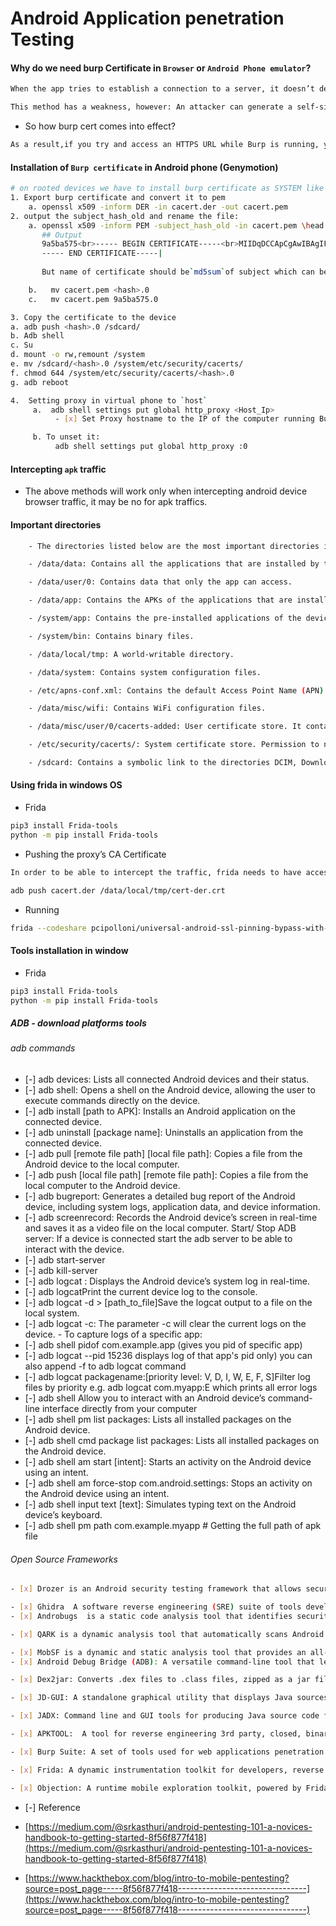 
# Android Application penetration Testing

#### Why do we need burp Certificate in `Browser` or `Android Phone emulator`?

```bash
When the app tries to establish a connection to a server, it doesn’t determine which certificates to trust and which not to. The app relies entirely on the certificates that the iOS Trust Store provides or Android CA’s provide by Google.

This method has a weakness, however: An attacker can generate a self-signed certificate and include it in the iOS/Android Trust Store or hack a root CA certificate. This allows such an attacker to set up a man-in-the-middle attack and capture the transmitted data moving to and from your app.
```

- So how burp cert comes into effect?
```bash
As a result,if you try and access an HTTPS URL while Burp is running, your browser/app will detect that it is not communicating directly with the authentic web server and will show a security warning. To prevent this issue, Burp generates its own TLS certificate for each host, signed by its own Certificate Authority (CA) and saved as trusted Certificate in a specific Browser or Android device. (It works perfect when devices is not SSL pinned)
```

#### Installation of `Burp certificate` in Android phone (Genymotion)

```bash
# on rooted devices we have to install burp certificate as SYSTEM like this:
1. Export burp certificate and convert it to pem
    a. openssl x509 -inform DER -in cacert.der -out cacert.pem
2. output the subject_hash_old and rename the file:
    a. openssl x509 -inform PEM -subject_hash_old -in cacert.pem \head -1
       ## Output
       9a5ba575<br>----- BEGIN CERTIFICATE-----<br>MIIDqDCCApCgAwIBAgIFANd0C+8wDQYJKoZIhvcNAQELBQAwgYoxFDASBgNVBAYT<br>C1BvcnRTd2lnZ2VyMRQwEgYDVQQIEwtQb3J0U3dpZ2dlcjEUMBIGA1UEBxMLUG9y<br>dFN3aWdnZXIxFDASBgNVBAoTC1BvcnRTd2lnZ2VyMRcwFQYDVQQLEw5Qb3J0U3dp<br>nnuYKm3uGQ+KWti/NVPZn4ty5CHX9J6d1dxlb4keBGLmfycOOWMY1mVAKpsJQ1xR<br>Ualu7kGgI6nOb06813vjIPRlr/dpZpk938mMgKx0xxkLYs+mOAErmNFP6D3cEK45<br>U5f1yl5EZVzQtAdhnAJhk2QQQO6rxXr2mBASLSC3JUJFhCicIAA+VTnzmHt0ThUG<br>lJ7kWVhQMAbGvckgk2NMiu4AMo90oqwOLd1vGw==
       ----- END CERTIFICATE-----|
       
       But name of certificate should be`md5sum`of subject which can be seen as the fist line with these characters`9a5ba575`. Now to rename certificate use the following command

    b.   mv cacert.pem <hash>.0
    c.   mv cacert.pem 9a5ba575.0

3. Copy the certificate to the device
a. adb push <hash>.0 /sdcard/
b. Adb shell
c. Su
d. mount -o rw,remount /system
e. mv /sdcard/<hash>.0 /system/etc/security/cacerts/
f. chmod 644 /system/etc/security/cacerts/<hash>.0
g. adb reboot

4.  Setting proxy in virtual phone to `host`
     a.  adb shell settings put global http_proxy <Host_Ip>
          - [x] Set Proxy hostname to the IP of the computer running Burp Suite {Professional}.

     b. To unset it:
          adb shell settings put global http_proxy :0
```

#### Intercepting `apk` traffic

-  The above methods will work only when intercepting android device browser traffic, it may be no for apk traffics.


#### Important directories
```bash
	- The directories listed below are the most important directories in an Android device and are worth being aware of.

	- /data/data: Contains all the applications that are installed by the user.

	- /data/user/0: Contains data that only the app can access.

	- /data/app: Contains the APKs of the applications that are installed by the user.

	- /system/app: Contains the pre-installed applications of the device.

	- /system/bin: Contains binary files.

	- /data/local/tmp: A world-writable directory.

	- /data/system: Contains system configuration files.

	- /etc/apns-conf.xml: Contains the default Access Point Name (APN) configurations. APN is used in order for the device to connect with our current carrier’s network.

	- /data/misc/wifi: Contains WiFi configuration files.

	- /data/misc/user/0/cacerts-added: User certificate store. It contains certificates added by the user.

	- /etc/security/cacerts/: System certificate store. Permission to non-root users is not permitted.

	- /sdcard: Contains a symbolic link to the directories DCIM, Downloads, Music, Pictures, etc.
```

#### Using frida in windows OS 

- Frida

```bash
pip3 install Frida-tools
python -m pip install Frida-tools
```

- Pushing the proxy’s CA Certificate

```bash
In order to be able to intercept the traffic, frida needs to have access to your proxy’s CA certificate. We can use the same certificate we downloaded before.Push the certificate into the device and into the same location as the frida-server, name it cert-der.crt (below we will see why this is required).

adb push cacert.der /data/local/tmp/cert-der.crt
```

- Running
```bash
frida --codeshare pcipolloni/universal-android-ssl-pinning-bypass-with-frida -f
```


#### Tools installation in window

- Frida

```bash
pip3 install Frida-tools
python -m pip install Frida-tools
```

##### ADB - download platforms tools

######  adb commands

- [-] adb devices: Lists all connected Android devices and their status.
- [-] adb shell: Opens a shell on the Android device, allowing the user to execute commands directly on the device.
- [-] adb install [path to APK]: Installs an Android application on the connected device.
- [-] adb uninstall [package name]: Uninstalls an application from the connected device.
- [-] adb pull [remote file path] [local file path]: Copies a file from the Android device to the local computer.
- [-] adb push [local file path] [remote file path]: Copies a file from the local computer to the Android device.
- [-] adb bugreport: Generates a detailed bug report of the Android device, including system logs, application data, and device information.
- [-] adb screenrecord: Records the Android device’s screen in real-time and saves it as a video file on the local computer.
      Start/ Stop ADB server: If a device is connected start the adb server to be able to interact with the device.
- [-] adb start-server
- [-] adb kill-server
- [-] adb logcat : Displays the Android device’s system log in real-time.
- [-] adb logcatPrint the current device log to the console.
- [-] adb logcat -d > [path_to_file]Save the logcat output to a file on the local system.
- [-] adb logcat -c: The parameter -c will clear the current logs on the device.
      - To capture logs of a specific app:
- [-] adb shell pidof com.example.app (gives you pid of specific app)
- [-] adb logcat --pid 15236 displays log of that app\'s pid only) you can also append -f <filename> to adb logcat command
- [-] adb logcat packagename:[priority level: V, D, I, W, E, F, S]Filter log files by priority e.g. adb logcat com.myapp:E which prints all error logs
- [-] adb shell Allow you to interact with an Android device’s command-line interface directly from your computer
- [-] adb shell pm list packages: Lists all installed packages on the Android device.
- [-] adb shell cmd package list packages: Lists all installed packages on the Android device.
- [-] adb shell am start [intent]: Starts an activity on the Android device using an intent.
- [-] adb shell am force-stop com.android.settings: Stops an activity on the Android device using an intent.
- [-] adb shell input text [text]: Simulates typing text on the Android device’s keyboard.
- [-] adb shell pm path com.example.myapp # Getting the full path of apk file


###### Open Source Frameworks
```bash
- [x] Drozer is an Android security testing framework that allows security researchers to find vulnerabilities and potential exploits in Android applications.

- [x] Ghidra  A software reverse engineering (SRE) suite of tools developed by NSA\'s Research Directorate in support of the Cybersecurity mission.
- [x] Androbugs  is a static code analysis tool that identifies security issues and potential vulnerabilities in Android applications.

- [x] QARK is a dynamic analysis tool that automatically scans Android applications for security vulnerabilities.

- [x] MobSF is a dynamic and static analysis tool that provides an all-in-one solution for mobile application security testing on Android and iOS platforms.
- [x] Android Debug Bridge (ADB): A versatile command-line tool that lets you communicate with a device.

- [x] Dex2jar: Converts .dex files to .class files, zipped as a jar file.

- [x] JD-GUI: A standalone graphical utility that displays Java sources from CLASS files.

- [x] JADX: Command line and GUI tools for producing Java source code from Android Dex and APK files.

- [x] APKTOOL:  A tool for reverse engineering 3rd party, closed, binary Android apps.

- [x] Burp Suite: A set of tools used for web applications penetration testing.

- [x] Frida: A dynamic instrumentation toolkit for developers, reverse engineers, and security researchers.

- [x] Objection: A runtime mobile exploration toolkit, powered by Frida, built to help you assess the security posture of your mobile applications, without needing a jailbreak.

```

- [-] Reference

- [https://medium.com/@srkasthuri/android-pentesting-101-a-novices-handbook-to-getting-started-8f56f877f418](https://medium.com/@srkasthuri/android-pentesting-101-a-novices-handbook-to-getting-started-8f56f877f418)

- [https://www.hackthebox.com/blog/intro-to-mobile-pentesting?source=post_page-----8f56f877f418--------------------------------](https://www.hackthebox.com/blog/intro-to-mobile-pentesting?source=post_page-----8f56f877f418--------------------------------)